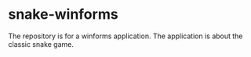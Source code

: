 # snake-winforms
The repository is for a winforms application. The application is about the classic snake game.
